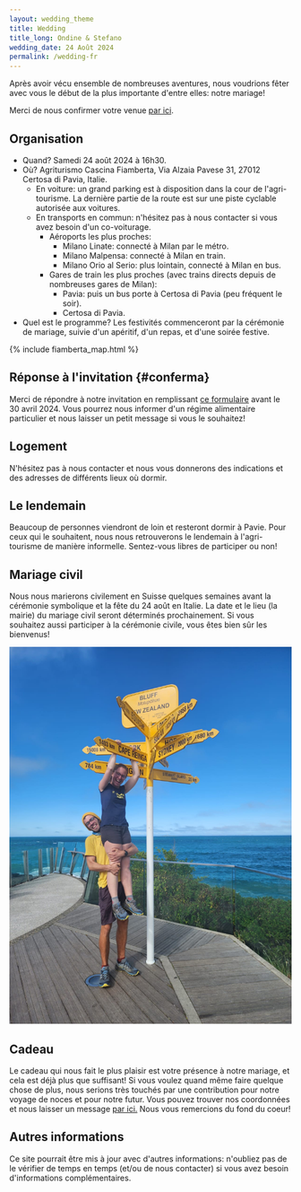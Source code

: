 ```yaml
---
layout: wedding_theme
title: Wedding
title_long: Ondine & Stefano
wedding_date: 24 Août 2024
permalink: /wedding-fr
---
```


Après avoir vécu ensemble de nombreuses aventures, nous voudrions fêter avec vous le début de la plus importante d'entre elles: notre mariage! 

Merci de nous confirmer votre venue [par ici](#conferma). 

## Organisation

- Quand? Samedi 24 août 2024 à 16h30.
- Où? Agriturismo Cascina Fiamberta, Via Alzaia Pavese 31, 27012 Certosa di Pavia, Italie.
  - En voiture: un grand parking est à disposition dans la cour de l'agri-tourisme. La dernière partie de la route est sur une piste cyclable autorisée aux voitures.
  - En transports en commun: n'hésitez pas à nous contacter si vous avez besoin d'un co-voiturage.
    - Aéroports les plus proches:
      - Milano Linate: connecté à Milan par le métro.
      - Milano Malpensa: connecté à Milan en train.
      - Milano Orio al Serio: plus lointain, connecté à Milan en bus.
    - Gares de train les plus proches (avec trains directs depuis de nombreuses gares de Milan):
      - Pavia: puis un bus porte à Certosa di Pavia (peu fréquent le soir).
      - Certosa di Pavia.
- Quel est le programme? Les festivités commenceront par la cérémonie de mariage, suivie d'un apéritif, d'un repas, et d'une soirée festive.

{% include fiamberta_map.html %}

## Réponse à l'invitation {#conferma}

Merci de répondre à notre invitation en remplissant [ce formulaire](https://docs.google.com/forms/d/e/1FAIpQLSe9zNCWWGaaH4DYbEGRtSXPWIFe17hMcJD6UFUNsbGItwdbsg/viewform?usp=sf_link) avant le 30 avril 2024.
Vous pourrez nous informer d'un régime alimentaire particulier et nous laisser un petit message si vous le souhaitez!

## Logement

N'hésitez pas à nous contacter et nous vous donnerons des indications et des adresses de différents lieux où dormir. 

## Le lendemain

Beaucoup de personnes viendront de loin et resteront dormir à Pavie. Pour ceux qui le souhaitent, nous nous retrouverons le lendemain à l'agri-tourisme de manière informelle. Sentez-vous libres de participer ou non!

## Mariage civil

Nous nous marierons civilement en Suisse quelques semaines avant la cérémonie symbolique et la fête du 24 août en Italie. La date et le lieu (la mairie) du mariage civil seront déterminés prochainement. Si vous souhaitez aussi participer à la cérémonie civile, vous êtes bien sûr les bienvenus!

![](/assets/wedding_main_photo.jpg)

## Cadeau

Le cadeau qui nous fait le plus plaisir est votre présence à notre mariage, et cela est déjà plus que suffisant! Si vous voulez quand même faire quelque chose de plus, nous serions très touchés par une contribution pour notre voyage de noces et pour notre futur. Vous pouvez trouver nos coordonnées et nous laisser un message [par ici.](https://docs.google.com/forms/d/e/1FAIpQLSdVuDnrX9amj0AdRnc4_zaBlZO92A2GxR2uK33NTl3BSh2YGQ/viewform?usp=pp_url) Nous vous remercions du fond du coeur!

## Autres informations

Ce site pourrait être mis à jour avec d'autres informations: n'oubliez pas de le vérifier de temps en temps (et/ou de nous contacter) si vous avez besoin d'informations complémentaires.
